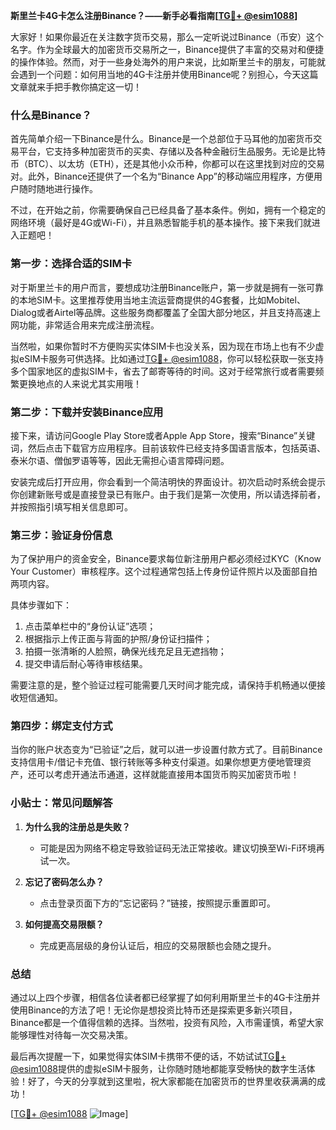 **斯里兰卡4G卡怎么注册Binance？——新手必看指南[[TG💪+ @esim1088](https://t.me/s/esim1088)]**

大家好！如果你最近在关注数字货币交易，那么一定听说过Binance（币安）这个名字。作为全球最大的加密货币交易所之一，Binance提供了丰富的交易对和便捷的操作体验。然而，对于一些身处海外的用户来说，比如斯里兰卡的朋友，可能就会遇到一个问题：如何用当地的4G卡注册并使用Binance呢？别担心，今天这篇文章就来手把手教你搞定这一切！

### 什么是Binance？

首先简单介绍一下Binance是什么。Binance是一个总部位于马耳他的加密货币交易平台，它支持多种加密货币的买卖、存储以及各种金融衍生品服务。无论是比特币（BTC）、以太坊（ETH），还是其他小众币种，你都可以在这里找到对应的交易对。此外，Binance还提供了一个名为“Binance App”的移动端应用程序，方便用户随时随地进行操作。

不过，在开始之前，你需要确保自己已经具备了基本条件。例如，拥有一个稳定的网络环境（最好是4G或Wi-Fi），并且熟悉智能手机的基本操作。接下来我们就进入正题吧！

### 第一步：选择合适的SIM卡

对于斯里兰卡的用户而言，要想成功注册Binance账户，第一步就是拥有一张可靠的本地SIM卡。这里推荐使用当地主流运营商提供的4G套餐，比如Mobitel、Dialog或者Airtel等品牌。这些服务商都覆盖了全国大部分地区，并且支持高速上网功能，非常适合用来完成注册流程。

当然啦，如果你暂时不方便购买实体SIM卡也没关系，因为现在市场上也有不少虚拟eSIM卡服务可供选择。比如通过[TG💪+ @esim1088](https://t.me/s/esim1088)，你可以轻松获取一张支持多个国家地区的虚拟SIM卡，省去了邮寄等待的时间。这对于经常旅行或者需要频繁更换地点的人来说尤其实用哦！

### 第二步：下载并安装Binance应用

接下来，请访问Google Play Store或者Apple App Store，搜索“Binance”关键词，然后点击下载官方应用程序。目前该软件已经支持多国语言版本，包括英语、泰米尔语、僧伽罗语等等，因此无需担心语言障碍问题。

安装完成后打开应用，你会看到一个简洁明快的界面设计。初次启动时系统会提示你创建新账号或是直接登录已有账户。由于我们是第一次使用，所以请选择前者，并按照指引填写相关信息即可。

### 第三步：验证身份信息

为了保护用户的资金安全，Binance要求每位新注册用户都必须经过KYC（Know Your Customer）审核程序。这个过程通常包括上传身份证件照片以及面部自拍两项内容。

具体步骤如下：
1. 点击菜单栏中的“身份认证”选项；
2. 根据指示上传正面与背面的护照/身份证扫描件；
3. 拍摄一张清晰的人脸照，确保光线充足且无遮挡物；
4. 提交申请后耐心等待审核结果。

需要注意的是，整个验证过程可能需要几天时间才能完成，请保持手机畅通以便接收短信通知。

### 第四步：绑定支付方式

当你的账户状态变为“已验证”之后，就可以进一步设置付款方式了。目前Binance支持信用卡/借记卡充值、银行转账等多种支付渠道。如果你想更方便地管理资产，还可以考虑开通法币通道，这样就能直接用本国货币购买加密货币啦！

### 小贴士：常见问题解答

1. **为什么我的注册总是失败？**
   - 可能是因为网络不稳定导致验证码无法正常接收。建议切换至Wi-Fi环境再试一次。
   
2. **忘记了密码怎么办？**
   - 点击登录页面下方的“忘记密码？”链接，按照提示重置即可。

3. **如何提高交易限额？**
   - 完成更高层级的身份认证后，相应的交易限额也会随之提升。

### 总结

通过以上四个步骤，相信各位读者都已经掌握了如何利用斯里兰卡的4G卡注册并使用Binance的方法了吧！无论你是想投资比特币还是探索更多新兴项目，Binance都是一个值得信赖的选择。当然啦，投资有风险，入市需谨慎，希望大家能够理性对待每一次交易决策。

最后再次提醒一下，如果觉得实体SIM卡携带不便的话，不妨试试[TG💪+ @esim1088](https://t.me/s/esim1088)提供的虚拟eSIM卡服务，让你随时随地都能享受畅快的数字生活体验！好了，今天的分享就到这里啦，祝大家都能在加密货币的世界里收获满满的成功！

[[TG💪+ @esim1088](https://t.me/s/esim1088) ![Image](https://i.postimg.cc/4NQfJmqS/Snipaste-2025-05-13-00-14-12.png)]